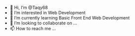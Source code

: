 - 👋 Hi, I’m @Taqy68
- 👀 I’m interested in Web Development
- 🌱 I’m currently learning Basic Front End Web Development
- 💞️ I’m looking to collaborate on ...
- 📫 How to reach me ...

<!---
Taqy68/Taqy68 is a ✨ special ✨ repository because its `README.md` (this file) appears on your GitHub profile.
You can click the Preview link to take a look at your changes.
--->
